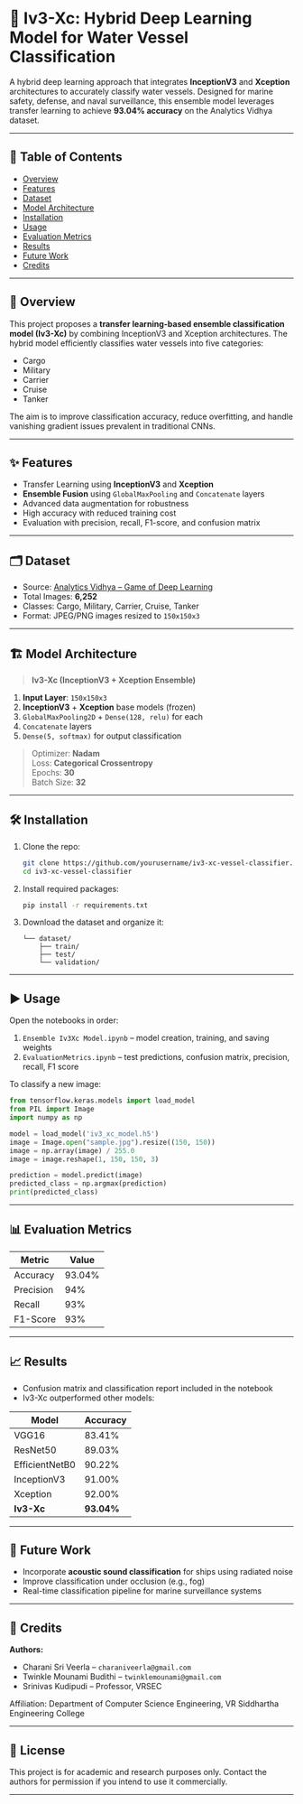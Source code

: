 
# 🚢 Iv3-Xc: Hybrid Deep Learning Model for Water Vessel Classification

A hybrid deep learning approach that integrates **InceptionV3** and **Xception** architectures to accurately classify water vessels. Designed for marine safety, defense, and naval surveillance, this ensemble model leverages transfer learning to achieve **93.04% accuracy** on the Analytics Vidhya dataset.

---

## 📌 Table of Contents

- [Overview](#overview)
- [Features](#features)
- [Dataset](#dataset)
- [Model Architecture](#model-architecture)
- [Installation](#installation)
- [Usage](#usage)
- [Evaluation Metrics](#evaluation-metrics)
- [Results](#results)
- [Future Work](#future-work)
- [Credits](#credits)

---

## 🧠 Overview

This project proposes a **transfer learning-based ensemble classification model (Iv3-Xc)** by combining InceptionV3 and Xception architectures. The hybrid model efficiently classifies water vessels into five categories:

- Cargo
- Military
- Carrier
- Cruise
- Tanker

The aim is to improve classification accuracy, reduce overfitting, and handle vanishing gradient issues prevalent in traditional CNNs.

---

## ✨ Features

- Transfer Learning using **InceptionV3** and **Xception**
- **Ensemble Fusion** using `GlobalMaxPooling` and `Concatenate` layers
- Advanced data augmentation for robustness
- High accuracy with reduced training cost
- Evaluation with precision, recall, F1-score, and confusion matrix

---

## 🗂 Dataset

- Source: [Analytics Vidhya – Game of Deep Learning](https://datahack.analyticsvidhya.com/contest/game-of-deep-learning/)
- Total Images: **6,252**
- Classes: Cargo, Military, Carrier, Cruise, Tanker
- Format: JPEG/PNG images resized to `150x150x3`

---

## 🏗️ Model Architecture

> **Iv3-Xc (InceptionV3 + Xception Ensemble)**

1. **Input Layer**: `150x150x3`
2. **InceptionV3** + **Xception** base models (frozen)
3. `GlobalMaxPooling2D` + `Dense(128, relu)` for each
4. `Concatenate` layers
5. `Dense(5, softmax)` for output classification

> Optimizer: **Nadam**  
> Loss: **Categorical Crossentropy**  
> Epochs: **30**  
> Batch Size: **32**

---

## 🛠 Installation

1. Clone the repo:
   ```bash
   git clone https://github.com/yourusername/iv3-xc-vessel-classifier.git
   cd iv3-xc-vessel-classifier
   ```

2. Install required packages:
   ```bash
   pip install -r requirements.txt
   ```

3. Download the dataset and organize it:
   ```
   └── dataset/
       ├── train/
       ├── test/
       └── validation/
   ```

---

## ▶️ Usage

Open the notebooks in order:

1. `Ensemble Iv3Xc Model.ipynb` – model creation, training, and saving weights  
2. `EvaluationMetrics.ipynb` – test predictions, confusion matrix, precision, recall, F1 score

To classify a new image:
```python
from tensorflow.keras.models import load_model
from PIL import Image
import numpy as np

model = load_model('iv3_xc_model.h5')
image = Image.open("sample.jpg").resize((150, 150))
image = np.array(image) / 255.0
image = image.reshape(1, 150, 150, 3)

prediction = model.predict(image)
predicted_class = np.argmax(prediction)
print(predicted_class)
```

---

## 📊 Evaluation Metrics

| Metric      | Value     |
|-------------|-----------|
| Accuracy    | 93.04%    |
| Precision   | 94%       |
| Recall      | 93%       |
| F1-Score    | 93%       |

---

## 📈 Results

- Confusion matrix and classification report included in the notebook
- Iv3-Xc outperformed other models:

| Model          | Accuracy |
|----------------|----------|
| VGG16          | 83.41%   |
| ResNet50       | 89.03%   |
| EfficientNetB0 | 90.22%   |
| InceptionV3    | 91.00%   |
| Xception       | 92.00%   |
| **Iv3-Xc**     | **93.04%**   |

---

## 🔮 Future Work

- Incorporate **acoustic sound classification** for ships using radiated noise
- Improve classification under occlusion (e.g., fog)
- Real-time classification pipeline for marine surveillance systems

---

## 👥 Credits

**Authors:**

- Charani Sri Veerla – `charaniveerla@gmail.com`
- Twinkle Mounami Budithi – `twinklemounami@gmail.com`
- Srinivas Kudipudi – Professor, VRSEC

Affiliation: Department of Computer Science Engineering, VR Siddhartha Engineering College

---

## 📄 License

This project is for academic and research purposes only. Contact the authors for permission if you intend to use it commercially.

---
